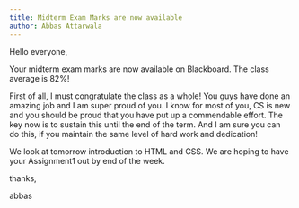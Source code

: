 ```yaml
---
title: Midterm Exam Marks are now available
author: Abbas Attarwala
---
```


Hello everyone,

Your midterm exam marks are now available on Blackboard. The class average is 82%!

First of all, I must congratulate the class as a whole! You guys have done an amazing job and I am super proud of you. I know for most of you, CS is new and you should be proud that you have put up a commendable effort. The key now is to sustain this until the end of the term. And I am sure you can do this, if you maintain the same level of hard work and dedication! 

We look at tomorrow introduction to HTML and CSS. We are hoping to have your Assignment1 out by end of the week. 

thanks,

abbas
